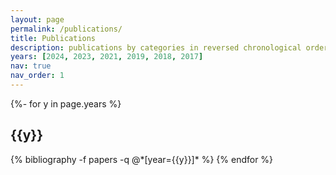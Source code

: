 ```yaml
---
layout: page
permalink: /publications/
title: Publications
description: publications by categories in reversed chronological order. # generated by jekyll-scholar.
years: [2024, 2023, 2021, 2019, 2018, 2017]
nav: true
nav_order: 1
---
```

<!-- _pages/publications.md -->
<div class="publications">

{%- for y in page.years %}
  <h2 class="year">{{y}}</h2>
  {% bibliography -f papers -q @*[year={{y}}]* %}
{% endfor %}

</div>
